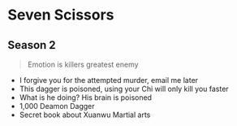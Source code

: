 # Seven Scissors

## Season 2

> Emotion is killers greatest enemy

- I forgive you for the attempted murder, email me later
- This dagger is poisoned, using your Chi will only kill you faster
- What is he doing? His brain is poisoned
- 1,000 Deamon Dagger
- Secret book about Xuanwu Martial arts
